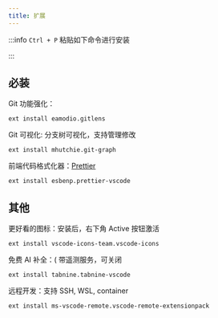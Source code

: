 ```yaml
---
title: 扩展
---
```


:::info `Ctrl + P` 粘贴如下命令进行安装

:::

## 必装

Git 功能强化：

    ext install eamodio.gitlens

Git 可视化: 分支树可视化，支持管理修改

    ext install mhutchie.git-graph

前端代码格式化器：[Prettier](https://prettier.io/)

    ext install esbenp.prettier-vscode

## 其他

更好看的图标：安装后，右下角 Active 按钮激活

    ext install vscode-icons-team.vscode-icons

免费 AI 补全：( 带遥测服务，可关闭

    ext install tabnine.tabnine-vscode

远程开发：支持 SSH, WSL, container

    ext install ms-vscode-remote.vscode-remote-extensionpack
